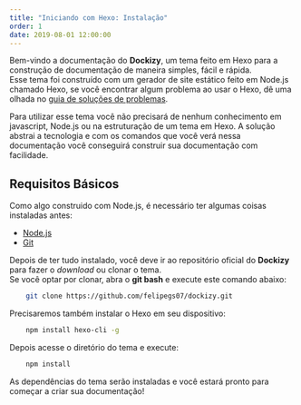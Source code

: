 ```yaml
---
title: "Iniciando com Hexo: Instalação"
order: 1
date: 2019-08-01 12:00:00
---
```


Bem-vindo a documentação do **Dockizy**, um tema feito em Hexo para a construção de documentação de maneira simples, fácil e rápida.  
Esse tema foi construído com um gerador de site estático feito em Node.js chamado Hexo, se você encontrar algum problema ao usar o Hexo, dê uma olhada no [guia de soluções de problemas](https://hexo.io/pt-br/docs/troubleshooting).

Para utilizar esse tema você não precisará de nenhum conhecimento em javascript, Node.js ou na estruturação de um tema em Hexo. A solução abstrai a tecnologia e com os comandos que você verá nessa documentação você conseguirá construir sua documentação com facilidade.

## Requisitos Básicos

Como algo construido com Node.js, é necessário ter algumas coisas instaladas antes:
- [Node.js](https://nodejs.org/en/)
- [Git](https://git-scm.com/)

Depois de ter tudo instalado, você deve ir ao repositório oficial do **Dockizy** para fazer o _download_ ou clonar o tema.  
Se você optar por clonar, abra o __git bash__ e execute este comando abaixo:

```bash
    git clone https://github.com/felipegs07/dockizy.git
```

Precisaremos também instalar o Hexo em seu dispositivo:
```bash
    npm install hexo-cli -g
```

Depois acesse o diretório do tema e execute:
```bash
    npm install
```

As dependências do tema serão instaladas e você estará pronto para começar a criar sua documentação!